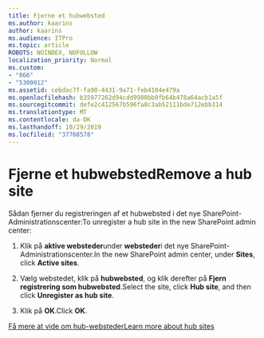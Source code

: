 ```yaml
---
title: Fjerne et hubwebsted
ms.author: kaarins
author: kaarins
ms.audience: ITPro
ms.topic: article
ROBOTS: NOINDEX, NOFOLLOW
localization_priority: Normal
ms.custom:
- "866"
- "5300012"
ms.assetid: cebdac7f-fa90-4431-9a71-feb4104e479a
ms.openlocfilehash: b35977262d94cdd9980bb0fb64b478a64acb1a5f
ms.sourcegitcommit: defe2c412567b596fa8c3ab52111bde712ebb314
ms.translationtype: MT
ms.contentlocale: da-DK
ms.lasthandoff: 10/29/2019
ms.locfileid: "37768578"
---
```

# <a name="remove-a-hub-site"></a><span data-ttu-id="3ccff-102">Fjerne et hubwebsted</span><span class="sxs-lookup"><span data-stu-id="3ccff-102">Remove a hub site</span></span>

<span data-ttu-id="3ccff-103">Sådan fjerner du registreringen af et hubwebsted i det nye SharePoint-Administrationscenter:</span><span class="sxs-lookup"><span data-stu-id="3ccff-103">To unregister a hub site in the new SharePoint admin center:</span></span>
  
1. <span data-ttu-id="3ccff-104">Klik på **aktive websteder**under **websteder**i det nye SharePoint-Administrationscenter.</span><span class="sxs-lookup"><span data-stu-id="3ccff-104">In the new SharePoint admin center, under **Sites**, click **Active sites**.</span></span>

2. <span data-ttu-id="3ccff-105">Vælg webstedet, klik på **hubwebsted**, og klik derefter på **Fjern registrering som hubwebsted**.</span><span class="sxs-lookup"><span data-stu-id="3ccff-105">Select the site, click **Hub site**, and then click **Unregister as hub site**.</span></span>

3. <span data-ttu-id="3ccff-106">Klik på **OK**.</span><span class="sxs-lookup"><span data-stu-id="3ccff-106">Click **OK**.</span></span>

[<span data-ttu-id="3ccff-107">Få mere at vide om hub-websteder</span><span class="sxs-lookup"><span data-stu-id="3ccff-107">Learn more about hub sites</span></span>](https://support.office.com/article/what-is-a-sharepoint-hub-site-fe26ae84-14b7-45b6-a6d1-948b3966427f)
  